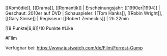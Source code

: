 [[Komödie]], [[Drama]], [[Romantik]] | Erscheinungsjahr: [[1990er|1994]] | Geschaut: 2010er auf DVD | Schauspieler: [[Tom Hanks]], [[Robin Wright]], [[Gary Sinise]] | Regisseur: [[Robert Zemeckis]] | 2h 22min

[[8 Punkte|8,8]]/10 Punkte #Like 


#Film 

Verfügbar bei: https://www.justwatch.com/de/Film/Forrest-Gump